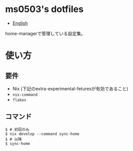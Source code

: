 ms0503's dotfiles
=====================

- [English](README.md)

home-managerで管理している設定集。

# 使い方
## 要件
- Nix (下記のextra-experimental-feturesが有効であること)
 - `nix-command`
 - `flakes`

## コマンド
```shell
$ # 初回のみ
$ nix develop --command sync-home
$ # 以降
$ sync-home
```
